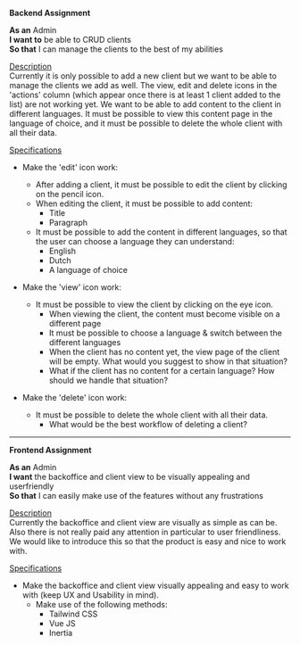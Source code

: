 **Backend Assignment**

**As an** Admin  
**I want to** be able to CRUD clients  
**So that** I can manage the clients to the best of my abilities  


<ins>Description</ins>  
Currently it is only possible to add a new client but we want to be able to manage the clients we add as well. The view, edit and delete icons in the 'actions' column (which appear once there is at least 1 client added to the list) are not working yet.
We want to be able to add content to the client in different languages. It must be possible to view this content page in the language of choice, and it must be possible to delete the whole client with all their data.  
  
<ins>Specifications</ins>  
- Make the 'edit' icon work:
  - After adding a client, it must be possible to edit the client by clicking on the pencil icon.
  - When editing the client, it must be possible to add content:
    - Title
    - Paragraph
  - It must be possible to add the content in different languages, so that the user can choose a language they can understand:
    - English
    - Dutch
    - A language of choice  

- Make the 'view' icon work:
  - It must be possible to view the client by clicking on the eye icon.  
    - When viewing the client, the content must become visible on a different page
    - It must be possible to choose a language & switch between the different languages
    - When the client has no content yet, the view page of the client will be empty. What would you suggest to show in that situation?  
    - What if the client has no content for a certain language? How should we handle that situation?


- Make the 'delete' icon work:
  - It must be possible to delete the whole client with all their data. 
    - What would be the best workflow of deleting a client?  
  

________



**Frontend Assignment**

**As an** Admin  
**I want** the backoffice and client view to be visually appealing and userfriendly  
**So that** I can easily make use of the features without any frustrations

<ins>Description</ins>  
Currently the backoffice and client view are visually as simple as can be. Also there is not really paid any attention in particular to user friendliness. We would like to introduce this so that the product is easy and nice to work with.

<ins>Specifications</ins>  
- Make the backoffice and client view visually appealing and easy to work with (keep UX and Usability in mind).
  - Make use of the following methods:
    - Tailwind CSS
    - Vue JS
    - Inertia

